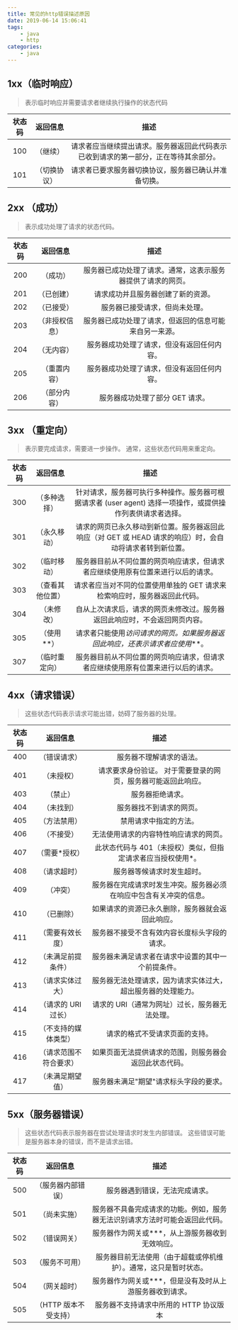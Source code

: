 ```yaml
---
title: 常见的http错误描述原因
date: 2019-06-14 15:06:41
tags:
    - java
    - http
categories:
    - java
---
```


## 1xx（临时响应）

> 表示临时响应并需要请求者继续执行操作的状态代码

状态码|返回信息|描述
:-:|:-:|:-:
100 |（继续）| 请求者应当继续提出请求。服务器返回此代码表示已收到请求的第一部分，正在等待其余部分。
101 |（切换协议）| 请求者已要求服务器切换协议，服务器已确认并准备切换。

## 2xx （成功）

> 表示成功处理了请求的状态代码。

状态码|返回信息|描述
:-:|:-:|:-:
200 |（成功）| 服务器已成功处理了请求。通常，这表示服务器提供了请求的网页。
201|（已创建）| 请求成功并且服务器创建了新的资源。
202 |（已接受）| 服务器已接受请求，但尚未处理。
203 |（非授权信息）| 服务器已成功处理了请求，但返回的信息可能来自另一来源。
204 |（无内容）| 服务器成功处理了请求，但没有返回任何内容。
205 |（重置内容）| 服务器成功处理了请求，但没有返回任何内容。
206 |（部分内容）| 服务器成功处理了部分 GET 请求。

## 3xx （重定向）

> 表示要完成请求，需要进一步操作。 通常，这些状态代码用来重定向。

状态码|返回信息|描述
:-:|:-:|:-:
300 |（多种选择） |针对请求，服务器可执行多种操作。服务器可根据请求者 (user agent) 选择一项操作，或提供操作列表供请求者选择。
301 |（永久移动）| 请求的网页已永久移动到新位置。服务器返回此响应（对 GET 或 HEAD 请求的响应）时，会自动将请求者转到新位置。
302 |（临时移动）| 服务器目前从不同位置的网页响应请求，但请求者应继续使用原有位置来进行以后的请求。
303 |（查看其他位置）| 请求者应当对不同的位置使用单独的 GET 请求来检索响应时，服务器返回此代码。
304 |（未修改）| 自从上次请求后，请求的网页未修改过。服务器返回此响应时，不会返回网页内容。
305 |（使用**）| 请求者只能使用*访问请求的网页。如果服务器返回此响应，还表示请求者应使用***。
307 |（临时重定向）| 服务器目前从不同位置的网页响应请求，但请求者应继续使用原有位置来进行以后的请求。

## 4xx（请求错误）

> 这些状态代码表示请求可能出错，妨碍了服务器的处理。

状态码|返回信息|描述
:-:|:-:|:-:
400 |（错误请求）| 服务器不理解请求的语法。
401 |（未授权）| 请求要求身份验证。 对于需要登录的网页，服务器可能返回此响应。
403 |（禁止）| 服务器拒绝请求。
404 |（未找到）| 服务器找不到请求的网页。
405 |（方法禁用）| 禁用请求中指定的方法。
406 |（不接受）| 无法使用请求的内容特性响应请求的网页。
407 |（需要*授权）| 此状态代码与 401（未授权）类似，但指定请求者应当授权使用*。
408 |（请求超时）| 服务器等候请求时发生超时。
409 |（冲突）| 服务器在完成请求时发生冲突。服务器必须在响应中包含有关冲突的信息。
410 |（已删除）| 如果请求的资源已永久删除，服务器就会返回此响应。
411 |（需要有效长度）| 服务器不接受不含有效内容长度标头字段的请求。
412 |（未满足前提条件）| 服务器未满足请求者在请求中设置的其中一个前提条件。
413 |（请求实体过大）| 服务器无法处理请求，因为请求实体过大，超出服务器的处理能力。
414 |（请求的 URI 过长）| 请求的 URI（通常为网址）过长，服务器无法处理。
415 |（不支持的媒体类型）| 请求的格式不受请求页面的支持。
416 |（请求范围不符合要求）| 如果页面无法提供请求的范围，则服务器会返回此状态代码。
417 |（未满足期望值）| 服务器未满足"期望"请求标头字段的要求。

## 5xx（服务器错误）

> 这些状态代码表示服务器在尝试处理请求时发生内部错误。 这些错误可能是服务器本身的错误，而不是请求出错。

状态码|返回信息|描述
:-:|:-:|:-:
500 |（服务器内部错误）| 服务器遇到错误，无法完成请求。
501 |（尚未实施）| 服务器不具备完成请求的功能。例如，服务器无法识别请求方法时可能会返回此代码。
502 |（错误网关）| 服务器作为网关或***，从上游服务器收到无效响应。
503 |（服务不可用）| 服务器目前无法使用（由于超载或停机维护）。通常，这只是暂时状态。
504 |（网关超时）| 服务器作为网关或***，但是没有及时从上游服务器收到请求。
505 |（HTTP 版本不受支持）| 服务器不支持请求中所用的 HTTP 协议版本
